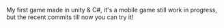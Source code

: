 My first game made in unity & C#, it's a mobile game still work in progress, but the recent commits till now you can try it! 
